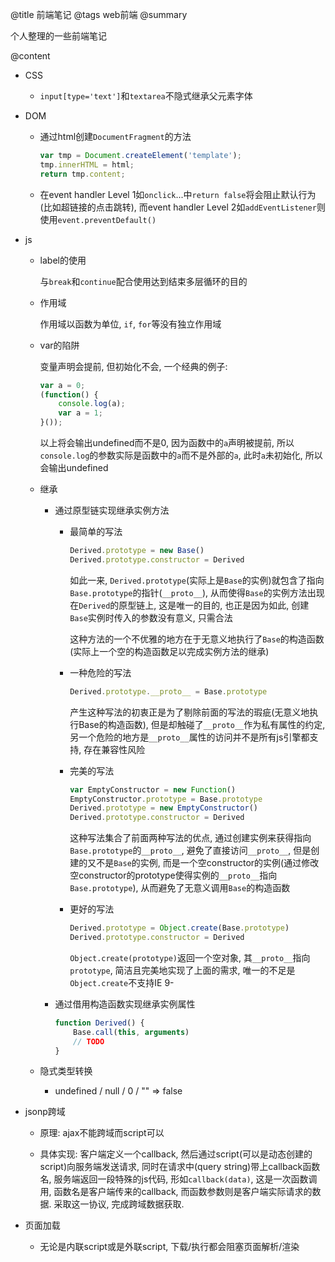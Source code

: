 @title
    前端笔记
@tags
    web前端
@summary

个人整理的一些前端笔记

@content

- CSS
    
    - `input[type='text']`和`textarea`不隐式继承父元素字体

- DOM

    - 通过html创建`DocumentFragment`的方法
        
        ```javascript
        var tmp = Document.createElement('template');
        tmp.innerHTML = html;
        return tmp.content;
        ```

    - 在event handler Level 1如`onclick`...中`return false`将会阻止默认行为(比如超链接的点击跳转), 而event handler Level 2如`addEventListener`则使用`event.preventDefault()`

- js

    - label的使用
        
        与`break`和`continue`配合使用达到结束多层循环的目的

    - 作用域
        
        作用域以函数为单位, `if`, `for`等没有独立作用域

    - var的陷阱
        
        变量声明会提前, 但初始化不会, 一个经典的例子: 

        ```javascript
        var a = 0;
        (function() {
            console.log(a);
            var a = 1;
        }());
        ```

        以上将会输出undefined而不是0, 因为函数中的`a`声明被提前, 所以`console.log`的参数实际是函数中的`a`而不是外部的`a`, 此时`a`未初始化, 所以会输出undefined

    - 继承

        - 通过原型链实现继承实例方法

            - 最简单的写法

                ```javascript
                Derived.prototype = new Base() 
                Derived.prototype.constructor = Derived
                ```

                如此一来, `Derived.prototype`(实际上是`Base`的实例)就包含了指向`Base.prototype`的指针(`__proto__`), 从而使得`Base`的实例方法出现在`Derived`的原型链上, 这是唯一的目的, 也正是因为如此, 创建`Base`实例时传入的参数没有意义, 只需合法
            
                这种方法的一个不优雅的地方在于无意义地执行了`Base`的构造函数(实际上一个空的构造函数足以完成实例方法的继承)

            - 一种危险的写法

                ```javascript
                Derived.prototype.__proto__ = Base.prototype
                ```
    
                产生这种写法的初衷正是为了剔除前面的写法的瑕疵(无意义地执行Base的构造函数), 但是却触碰了`__proto__`作为私有属性的约定, 另一个危险的地方是`__proto__`属性的访问并不是所有js引擎都支持, 存在兼容性风险

            - 完美的写法

                ```javascript
                var EmptyConstructor = new Function()
                EmptyConstructor.prototype = Base.prototype
                Derived.prototype = new EmptyConstructor()
                Derived.prototype.constructor = Derived
                ```

                这种写法集合了前面两种写法的优点, 通过创建实例来获得指向`Base.prototype`的`__proto__`, 避免了直接访问`__proto__`, 但是创建的又不是`Base`的实例, 而是一个空constructor的实例(通过修改空constructor的prototype使得实例的`__proto__`指向`Base.prototype`), 从而避免了无意义调用`Base`的构造函数

            - 更好的写法

                ```javascript
                Derived.prototype = Object.create(Base.prototype)
                Derived.prototype.constructor = Derived
                ```

                `Object.create(prototype)`返回一个空对象, 其`__proto__`指向`prototype`, 简洁且完美地实现了上面的需求, 唯一的不足是`Object.create`不支持IE 9-

        - 通过借用构造函数实现继承实例属性

            ```javascript
            function Derived() {
                Base.call(this, arguments)
                // TODO
            }
            ```

    - 隐式类型转换

        - undefined / null / 0 / "" => false

- jsonp跨域

    - 原理: ajax不能跨域而script可以

    - 具体实现: 客户端定义一个callback, 然后通过script(可以是动态创建的script)向服务端发送请求, 同时在请求中(query string)带上callback函数名, 服务端返回一段特殊的js代码, 形如`callback(data)`, 这是一次函数调用, 函数名是客户端传来的callback, 而函数参数则是客户端实际请求的数据. 采取这一协议, 完成跨域数据获取.

- 页面加载

    - 无论是内联script或是外联script, 下载/执行都会阻塞页面解析/渲染